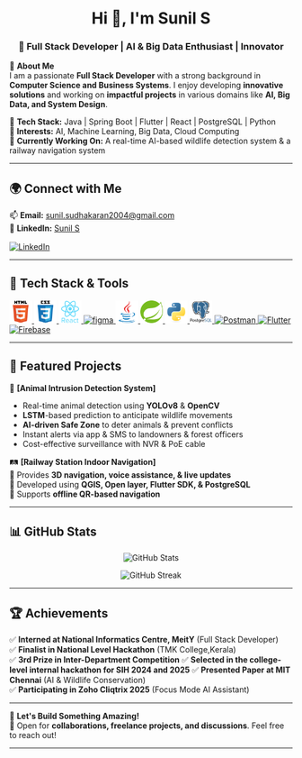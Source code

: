 <h1 align="center">Hi 👋, I'm Sunil S</h1>
<h3 align="center">🚀 Full Stack Developer | AI & Big Data Enthusiast | Innovator</h3>

🌟 **About Me**  
I am a passionate **Full Stack Developer** with a strong background in **Computer Science and Business Systems**. I enjoy developing **innovative solutions** and working on **impactful projects** in various domains like **AI, Big Data, and System Design**.

🔹 **Tech Stack:** Java | Spring Boot | Flutter | React | PostgreSQL | Python  
🔹 **Interests:** AI, Machine Learning, Big Data, Cloud Computing  
🔹 **Currently Working On:** A real-time AI-based wildlife detection system & a railway navigation system  

---

## 🌍 Connect with Me  
📫 **Email:** [sunil.sudhakaran2004@gmail.com](mailto:sunil.sudhakaran2004@gmail.com)  
🔗 **LinkedIn:** [Sunil S](https://www.linkedin.com/in/sunil-s2004/)  

<p align="left">
  <a href="https://www.linkedin.com/in/sunil-s2004/" target="_blank">
    <img align="center" src="https://raw.githubusercontent.com/rahuldkjain/github-profile-readme-generator/master/src/images/icons/Social/linked-in-alt.svg" alt="LinkedIn" height="30" width="40"/>
  </a>
</p>

---

## 🚀 Tech Stack & Tools  
<p align="left">  
  <a href="https://www.w3.org/html/" target="_blank">
    <img src="https://raw.githubusercontent.com/devicons/devicon/master/icons/html5/html5-original-wordmark.svg" alt="HTML5" width="40" height="40"/> 
  </a>  
  <a href="https://www.w3schools.com/css/" target="_blank">
    <img src="https://raw.githubusercontent.com/devicons/devicon/master/icons/css3/css3-original-wordmark.svg" alt="CSS3" width="40" height="40"/> 
  </a>  
  <a href="https://reactjs.org/" target="_blank">
    <img src="https://raw.githubusercontent.com/devicons/devicon/master/icons/react/react-original-wordmark.svg" alt="React" width="40" height="40"/> 
  </a>  
  <a href="https://www.figma.com/" target="_blank" rel="noreferrer">
    <img src="https://www.vectorlogo.zone/logos/figma/figma-icon.svg" alt="figma" width="40" height="40"/> 
  </a>
  <a href="https://www.java.com" target="_blank">
    <img src="https://raw.githubusercontent.com/devicons/devicon/master/icons/java/java-original.svg" alt="Java" width="40" height="40"/> 
  </a>  
  <a href="https://spring.io/" target="_blank">
    <img src="https://raw.githubusercontent.com/devicons/devicon/master/icons/spring/spring-original.svg" alt="Spring Boot" width="40" height="40"/> 
  </a>  
  <a href="https://www.python.org" target="_blank">
    <img src="https://raw.githubusercontent.com/devicons/devicon/master/icons/python/python-original.svg" alt="Python" width="40" height="40"/> 
  </a>  
  <a href="https://www.postgresql.org" target="_blank">
    <img src="https://raw.githubusercontent.com/devicons/devicon/master/icons/postgresql/postgresql-original-wordmark.svg" alt="PostgreSQL" width="40" height="40"/> 
  </a>  
  <a href="https://postman.com" target="_blank">
    <img src="https://www.vectorlogo.zone/logos/getpostman/getpostman-icon.svg" alt="Postman" width="40" height="40"/> 
  </a>  
  <a href="https://flutter.dev" target="_blank">
    <img src="https://www.vectorlogo.zone/logos/flutterio/flutterio-icon.svg" alt="Flutter" width="40" height="40"/> 
  </a>  
  <a href="https://firebase.google.com/" target="_blank">
    <img src="https://www.vectorlogo.zone/logos/firebase/firebase-icon.svg" alt="Firebase" width="40" height="40"/> 
  </a>  
</p>  

---

## 📌 Featured Projects  
🚀 **[Animal Intrusion Detection System]**  
-  Real-time animal detection using **YOLOv8** & **OpenCV**  
-  **LSTM**-based prediction to anticipate wildlife movements  
-  **AI-driven Safe Zone** to deter animals & prevent conflicts  
-  Instant alerts via app & SMS to landowners & forest officers  
-  Cost-effective surveillance with NVR & PoE cable  


🛤️ **[Railway Station Indoor Navigation]**  
🔹 Provides **3D navigation, voice assistance, & live updates**  
🔹 Developed using **QGIS, Open layer, Flutter SDK, & PostgreSQL**  
🔹 Supports **offline QR-based navigation**  

---

## 📊 GitHub Stats  
<p align="center">
  <img src="https://github-readme-stats.vercel.app/api?username=sunil-s2004&show_icons=true&theme=tokyonight" alt="GitHub Stats" />
</p>

<p align="center">
  <img src="https://github-readme-streak-stats.herokuapp.com/?user=sunil-s2004&theme=tokyonight" alt="GitHub Streak" />
</p>

---

## 🏆 Achievements  
✅ **Interned at National Informatics Centre, MeitY** (Full Stack Developer)  
✅ **Finalist in National Level Hackathon** (TMK College,Kerala)  
✅ **3rd Prize in Inter-Department Competition** 
✅ **Selected in the college-level internal hackathon for SIH 2024 and 2025** 
✅ **Presented Paper at MIT Chennai** (AI & Wildlife Conservation)  
✅ **Participating in Zoho Cliqtrix 2025** (Focus Mode AI Assistant)  

---

🚀 **Let's Build Something Amazing!**  
🌟 Open for **collaborations, freelance projects, and discussions**. Feel free to reach out!  

---

